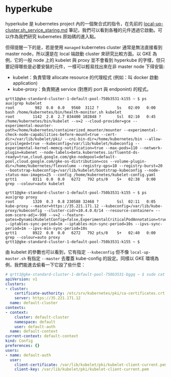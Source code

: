 # hyperkube

hyperkube 是 kubernetes project 內的一個聚合式的指令，在先前的 [local-up-cluster.sh_service_staring.md](local-up-cluster.sh_service_staring.md) 筆記，我們可以看到各種的元件透過它啟動。可以作為我們研究 kubernetes 原始碼的進入點。

但得提醒一下的是，若是使用 `managed` kubernetes cluster 通常是無法直接看到 master node，所以還是在 local 端啟動 cluster 來研究比較方面。以 GKE 為例，它的一般 node 上的 kubelet 與 proxy 並不會看到 hyperkube 的字樣，但只要記得哪些是必要安裝的元件，一樣可以輕易找出來在非 master node 下得安裝:

* kubelet：負責管理 allocate resource 的代理程式 (例如：叫 docker 啟動 application)
* kube-proxy：負責開通 service (對應的 port 與 endponint) 的程式。

```
qrtt1@gke-standard-cluster-1-default-pool-750b3531-k155 ~ $ ps aux|grep kubelet
root         982  0.0  0.0   9560  3112 ?        Ss   02:09   0:00 bash /home/kubernetes/bin/health-monitor.sh kubelet
root        1142  2.8  2.7 834400 102848 ?       Ssl  02:10   0:45 /home/kubernetes/bin/kubelet --v=2 --cloud-provider=gce --experimental-mounter-path=/home/kubernetes/containerized_mounter/mounter --experimental-check-node-capabilities-before-mount=true --cert-dir=/var/lib/kubelet/pki/ --cni-bin-dir=/home/kubernetes/bin --allow-privileged=true --kubeconfig=/var/lib/kubelet/kubeconfig --experimental-kernel-memcg-notification=true --max-pods=110 --network-plugin=kubenet --node-labels=beta.kubernetes.io/fluentd-ds-ready=true,cloud.google.com/gke-nodepool=default-pool,cloud.google.com/gke-os-distribution=cos --volume-plugin-dir=/home/kubernetes/flexvolume --registry-qps=10 --registry-burst=20 --bootstrap-kubeconfig=/var/lib/kubelet/bootstrap-kubeconfig --node-status-max-images=25 --config /home/kubernetes/kubelet-config.yaml
qrtt1       8311  0.0  0.0   6272   792 pts/0    S+   02:38   0:00 grep --colour=auto kubelet
```
```
qrtt1@gke-standard-cluster-1-default-pool-750b3531-k155 ~ $ ps aux|grep proxy
root        1320  0.3  0.8 230588 32468 ?        Ssl  02:11   0:05 kube-proxy --master=https://35.221.171.12 --kubeconfig=/var/lib/kube-proxy/kubeconfig --cluster-cidr=10.4.0.0/14 --resource-container= --oom-score-adj=-998 --v=2 --feature-gates=DynamicKubeletConfig=false,ExperimentalCriticalPodAnnotation=true --iptables-sync-period=1m --iptables-min-sync-period=10s --ipvs-sync-period=1m --ipvs-min-sync-period=10s
qrtt1       8922  0.0  0.0   6272   792 pts/0    S+   02:40   0:00 grep --colour=auto proxy
qrtt1@gke-standard-cluster-1-default-pool-750b3531-k155 ~ $
```

由 kubelet 的參數也可以看到，它有指定 `--kubeconfig` 但不像 `local-up-master.sh` 有指定 `--master` 去覆蓋 kube-config 的設定。同樣以 GKE 環境為例，我們能進去偷看一下它設了些什麼：

```yaml
# qrtt1@gke-standard-cluster-1-default-pool-750b3531-bggq ~ $ sudo cat /var/lib/kubelet/kubeconfig
apiVersion: v1
clusters:
- cluster:
    certificate-authority: /etc/srv/kubernetes/pki/ca-certificates.crt
    server: https://35.221.171.12
  name: default-cluster
contexts:
- context:
    cluster: default-cluster
    namespace: default
    user: default-auth
  name: default-context
current-context: default-context
kind: Config
preferences: {}
users:
- name: default-auth
  user:
    client-certificate: /var/lib/kubelet/pki/kubelet-client-current.pem
    client-key: /var/lib/kubelet/pki/kubelet-client-current.pem
```